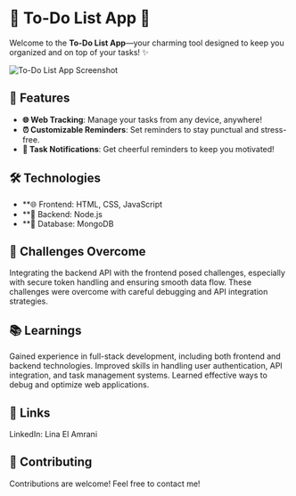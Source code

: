 # 🌸 To-Do List App 🌸

Welcome to the **To-Do List App**—your charming tool designed to keep you organized and on top of your tasks! ✨

![To-Do List App Screenshot](https://example.com/screenshot.png) 

## 🌟 Features

- **🌐 Web Tracking**: Manage your tasks from any device, anywhere!
- **⏰ Customizable Reminders**: Set reminders to stay punctual and stress-free.
- **🔔 Task Notifications**: Get cheerful reminders to keep you motivated!

## 🛠️ Technologies

- **🌐 Frontend: HTML, CSS, JavaScript
- **🔧 Backend: Node.js
- **💾 Database: MongoDB
## 💪 Challenges Overcome
Integrating the backend API with the frontend posed challenges, especially with secure token handling and ensuring smooth data flow. These challenges were overcome with careful debugging and API integration strategies.

## 📚 Learnings

Gained experience in full-stack development, including both frontend and backend technologies.
Improved skills in handling user authentication, API integration, and task management systems.
Learned effective ways to debug and optimize web applications.
## 🔗 Links
LinkedIn: Lina El Amrani <!-- (https://www.linkedin.com/in/lina-el-amrani-00b762289/) -->

## 🤝 Contributing

Contributions are welcome! Feel free to contact me!



